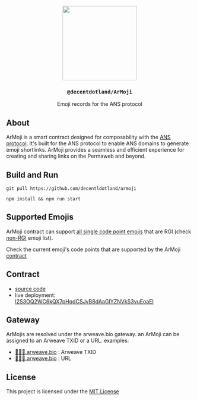 <p align="center">
  <a href="https://decent.land">
    <img src="https://raw.githubusercontent.com/decentldotland/ark-protocol/main/img/new-logo.png" height="200">
  </a>
  <h3 align="center"><code>@decentdotland/ArMoji</code></h3>
  <p align="center">Emoji records for the ANS protocol</p>
</p>

## About 
ArMoji is a smart contract designed for composability with the [ANS protocol](https://ans.gg). It's built for the ANS protocol to enable ANS domains to generate emoji shortlinks. ArMoji provides a seamless and efficient experience for creating and sharing links on the Permaweb and beyond.

## Build and Run

```console
git pull https://github.com/decentldotland/armoji

npm install && npm run start
```

## Supported Emojis
ArMoji contract can support [all single code point emojis](https://unicode.org/emoji/charts/full-emoji-list.html) that are RGI (check [non-RGI](https://c.r74n.com/nonrgi) emoji list).

Check the current emoji's code points that are supported by the ArMoji [contract](https://github.com/decentldotland/ArMoji/blob/main/contract/armoji.json#L5)

## Contract

- [source code](./contract)
- live deployment: [I2S3OQ2WC6kQX7pHqdCSJvB8dAaGIYZNVkS3vuEoaEI](https://api.exm.dev/read/I2S3OQ2WC6kQX7pHqdCSJvB8dAaGIYZNVkS3vuEoaEI)

## Gateway
ArMojis are resolved under the arweave.bio gateway. an ArMoji can be assigned to an Arweave TXID or a URL. examples:

- [🤣🤣🤣.arweave.bio](http://🤣🤣🤣.arweave.bio) : Arweave TXID
- [🙂🙂🙂.arweave.bio](http://🙂🙂🙂.arweave.bio) : URL


## License
This project is licensed under the [MIT License](./LICENSE)
